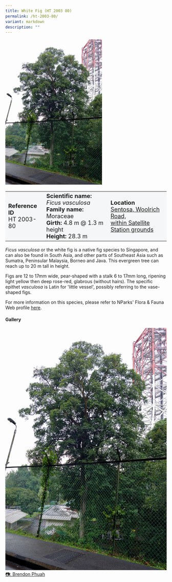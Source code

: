 ```yaml
---
title: White Fig (HT 2003 80)
permalink: /ht-2003-80/
variant: markdown
description: ""
---
```

<div class="isomer-image-wrapper">
<img style="width: 60%" src="/images/Heritage_trees_photos/ficvas_ht2003-80_habit.jpg">
</div><table style="minWidth: 100px; font-size: 18px; background: #F4F6F7">
<tbody><tr>
<td rowspan="1" colspan="1">
<strong>Reference ID</strong>
<br>HT 2003-80
</td>
<td rowspan="1" colspan="1">
<strong>Scientific name:</strong>  <em>Ficus vasculosa</em>
<br><strong>Family name:</strong> Moraceae 
<br><strong>Girth:</strong> 4.8 m @ 1.3 m height
<br><strong>Height: </strong>28.3 m
</td>
<td rowspan="1" colspan="1">
<strong>Location</strong><a href="https://www.onemap.gov.sg/?lat=1.2485340000016367&amp;lng=103.83617999999953">
<br>Sentosa, Woolrich Road,
	<br>within Satellite Station grounds</a>
</td>
</tr>
</tbody></table>
<p><em>Ficus vasculosa</em> or the white fig is a native fig species to Singapore, and can also be found in South Asia, and other parts of Southeast Asia such as Sumatra, Peninsular Malaysia, Borneo and Java. This evergreen tree can reach up to 20 m tall in height.</p>
	
<p> Figs are 12 to 17mm wide, pear-shaped with a stalk 6 to 17mm long, ripening light yellow then deep rose-red, glabrous (without hairs). The specific epithet <em>vasculosa</em> is Latin for 'little vessel', possibly referring to the vase-shaped figs.</p>
	
<p>For more information on this species, please refer to NParks' Flora &amp; Fauna Web profile <a href="https://www.nparks.gov.sg/florafaunaweb/flora/4/1/4195">here</a>.</p>

<h4><b>Gallery</b></h4>
<div class="isomer-card-grid">
<a href="/images/Heritage_trees_photos/ficvas_ht2003-80_habit.jpg" class="isomer-card">
<div class="isomer-card-image">
<div class="isomer-image-wrapper"><img src="/images/Heritage_trees_photos/ficvas_ht2003-80_habit.jpg"></div></div>
<div class="isomer-card-body"><div class="isomer-card-description">📷: Brendon Phuah</div></div></a><br></div>